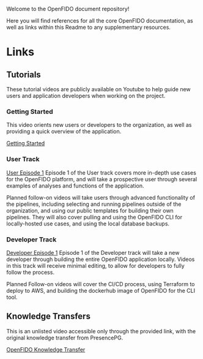 Welcome to the OpenFIDO document repository!

Here you will find references for all the core OpenFIDO documentation, as well as links within this Readme to any supplementary resources.

# Links

## Tutorials

These tutorial videos are publicly available on Youtube to help guide new users and application developers when working on the project.

### Getting Started

This video orients new users or developers to the organization, as well as providing a quick overview of the application.

[Getting Started](https://www.youtube.com/watch?v=WLyI6nimr40)

### User Track

[User Episode 1](https://www.youtube.com/watch?v=e7mXK5MMCAU&amp;index=2)
Episode 1 of the User track covers more in-depth use cases for the OpenFIDO platform, and will take a prospective user through several examples of analyses and functions of the application.

Planned follow-on videos will take users through advanced functionality of the pipelines, including selecting and running pipelines outside of the organization, and using our public templates for building their own pipelines. They will also cover pulling and using the OpenFIDO CLI for locally-hosted use cases, and using the local database backups.

### Developer Track

[Developer Episode 1](https://www.youtube.com/watch?v=NtIn1v3utfo&amp;index=2)
Episode 1 of the Developer track will take a new developer through building the entire OpenFIDO application locally. Videos in this track will receive minimal editing, to allow for developers to fully follow the process.

Planned Follow-on videos will cover the CI/CD process, using Terraform to deploy to AWS, and building the dockerhub image of OpenFIDO for the CLI tool. 

## Knowledge Transfers

This is an unlisted video accessible only through the provided link, with the original knowledge transfer from PresencePG.

[OpenFIDO Knowledge Transfer](https://www.youtube.com/watch?v=JJ3FsPxy-Q4)
